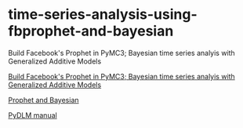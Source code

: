 # time-series-analysis-using-fbprophet-and-bayesian
Build Facebook's Prophet in PyMC3; Bayesian time series analyis with Generalized Additive Models

[Build Facebook's Prophet in PyMC3; Bayesian time series analyis with Generalized Additive Models](https://github.com/wwrechard/pydlm)

[Prophet and Bayesian](https://www.ritchievink.com/blog/2018/10/09/build-facebooks-prophet-in-pymc3-bayesian-time-series-analyis-with-generalized-additive-models/)

[PyDLM manual](https://pydlm.github.io/#dynamic-linear-models-user-manual)
